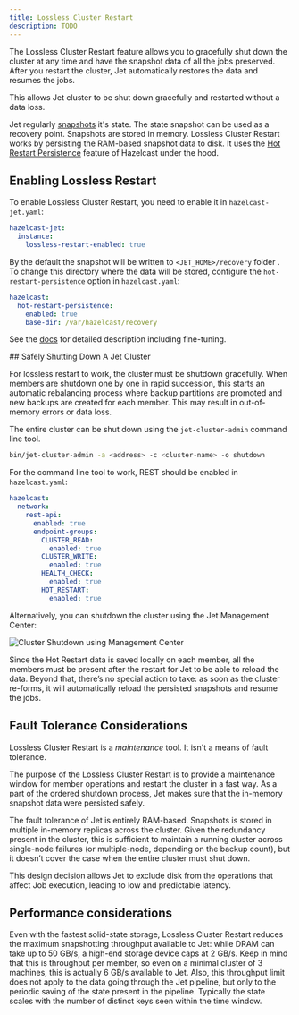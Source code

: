 ```yaml
---
title: Lossless Cluster Restart 
description: TODO
---
```


The Lossless Cluster Restart feature allows you to gracefully shut down
the cluster at any time and have the snapshot data of all the jobs
preserved. After you restart the cluster, Jet automatically restores the
data and resumes the jobs.

This allows Jet cluster to be shut down gracefully and restarted without
a data loss.

Jet regularly [snapshots](../architecture/fault-tolerance) it's state.
The state snapshot can be used as a recovery point. Snapshots are stored
in memory. Lossless Cluster Restart works by persisting the RAM-based
snapshot data to disk. It uses the [Hot Restart Persistence](https://docs.hazelcast.org/docs/latest/manual/html-single/index.html#hot-restart-persistence)
feature of Hazelcast under the hood.

## Enabling Lossless Restart

To enable Lossless Cluster Restart, you need to enable it in
`hazelcast-jet.yaml`:

```yml
hazelcast-jet:
  instance:
    lossless-restart-enabled: true
```

By the default the snapshot will be written to `<JET_HOME>/recovery`
folder . To change this directory where the data will be stored,
configure the `hot-restart-persistence` option in `hazelcast.yaml`:

```yml
hazelcast:
  hot-restart-persistence:
    enabled: true
    base-dir: /var/hazelcast/recovery
```

See the
[docs](https://docs.hazelcast.org/docs/4.0/manual/html-single/index.html#hot-restart-persistence)
for detailed description including fine-tuning.

## Safely Shutting Down A Jet Cluster

For lossless restart to work, the cluster must be shutdown gracefully.
When members are shutdown one by one in rapid succession, this starts an
automatic rebalancing process where backup partitions are promoted and
new backups are created for each member. This may result in
out-of-memory errors or data loss.

The entire cluster can be shut down using the `jet-cluster-admin`
command line tool.

```bash
bin/jet-cluster-admin -a <address> -c <cluster-name> -o shutdown
```

For the command line tool to work, REST should be enabled in
`hazelcast.yaml`:

```yaml
hazelcast:
  network:
    rest-api:
      enabled: true
      endpoint-groups:
        CLUSTER_READ:
          enabled: true
        CLUSTER_WRITE:
          enabled: true
        HEALTH_CHECK:
          enabled: true
        HOT_RESTART:
          enabled: true
```

Alternatively, you can shutdown the cluster using the Jet Management
Center:

![Cluster Shutdown using Management Center](assets/management-center-shutdown.png)

Since the Hot Restart data is saved locally on each member, all the
members must be present after the restart for Jet to be able to reload
the data. Beyond that, there’s no special action to take: as soon as the
cluster re-forms, it will automatically reload the persisted snapshots
and resume the jobs.

## Fault Tolerance Considerations

Lossless Cluster Restart is a _maintenance_ tool. It isn't a means of
fault tolerance.

The purpose of the Lossless Cluster Restart is to provide a maintenance
window for member operations and restart the cluster in a fast way. As
a part of the ordered shutdown process, Jet makes sure that the
in-memory snapshot data were persisted safely.

The fault tolerance of Jet is entirely RAM-based. Snapshots is stored in
multiple in-memory replicas across the cluster. Given the redundancy
present in the cluster, this is sufficient to maintain a running cluster
across single-node failures (or multiple-node, depending on the backup
count), but it doesn’t cover the case when the entire cluster must shut
down.

This design decision allows Jet to exclude disk from the operations that
affect Job execution, leading to low and predictable latency.

## Performance considerations

Even with the fastest solid-state storage, Lossless Cluster Restart
reduces the maximum snapshotting throughput available to Jet:
while DRAM can take up to 50 GB/s, a high-end storage device caps at
2 GB/s. Keep in mind that this is throughput per member, so even on a
minimal cluster of 3 machines, this is actually 6 GB/s available to Jet.
Also, this throughput limit does not apply to the data going through the
Jet pipeline, but only to the periodic saving of the state present in
the pipeline. Typically the state scales with the number of distinct
keys seen within the time window.
